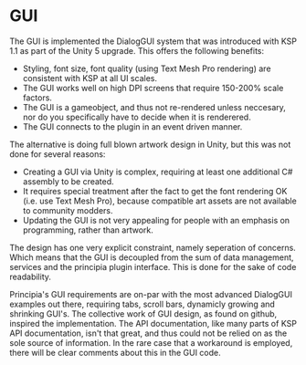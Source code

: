 # GUI

The GUI is implemented the DialogGUI system that was introduced with KSP 1.1 as part of the Unity 5 upgrade.
This offers the following benefits:
* Styling, font size, font quality (using Text Mesh Pro rendering) are consistent with KSP at all UI scales.
* The GUI works well on high DPI screens that require 150-200% scale factors.
* The GUI is a gameobject, and thus not re-rendered unless neccesary, nor do you specifically have to decide when it is renderered.
* The GUI connects to the plugin in an event driven manner.

The alternative is doing full blown artwork design in Unity, but this was not done for several reasons:
* Creating a GUI via Unity is complex, requiring at least one additional C# assembly to be created.
* It requires special treatment after the fact to get the font rendering OK (i.e. use Text Mesh Pro), because compatible art assets are not available to community modders.
* Updating the GUI is not very appealing for people with an emphasis on programming, rather than artwork.

The design has one very explicit constraint, namely seperation of concerns.
Which means that the GUI is decoupled from the sum of data management, services and the principia plugin interface.
This is done for the sake of code readability.

Principia's GUI requirements are on-par with the most advanced DialogGUI examples out there, requiring tabs, scroll bars,
dynamicly growing and shrinking GUI's. The collective work of GUI design, as found on github, inspired the implementation.
The API documentation, like many parts of KSP API documentation, isn't that great, and thus could not be relied on as the 
sole source of information. In the rare case that a workaround is employed, there will be clear comments about this in the GUI code.
